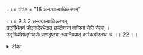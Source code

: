 +++
title = "16 अन्यथात्वाधिकरणम्"

+++
3.3.2 अन्यथात्वाधिकरणम्  
उद्गीथैक्यं चोदनादेरभेदात् छन्दोगानां वाजिनां चेति नैतत् ।  
उद्गीथांशोद्गीथयोः प्राणदृष्ट्या रूपानैक्यात् कर्मकर्त्रोस्तथा च ।। 22 ।।

<details><summary>टीका</summary>

3.3.2 अन्यथात्वाधिकरणम् According to the पूर्वपक्षिन् the texts छान्दोग्य and the वाएअसनेयिन्स् enjoin meditation on उद्गीथ as there is no difference in the injunctions, the result and the obejct of meditation. This contention is not correct. According to the छान्दोग्य the प्रणव - which is a part of the उद्गीथ is the obejct of meditation as प्राण According to the वाएअसनेयिन्स् it is उद्गीथ that is the obejct of meditation as प्राण Since the obejcts of meditation differ, the injunctions too differ. Further according to the chandoga-s while the part of उद्गीथ is an obejct of meditation, according to the वाएअसनेयिन्स् the one who chants the उद्गीथ is the obejct of meditation. On this ground too, the injunctions differ. Notes : 1. छान्द् Up., I.ii.7. 2. बृह् Up., III.iii.2. 3. छान्द् Up., I, ii.7. 4. बृह् Up., III.iii.7.
</details>

